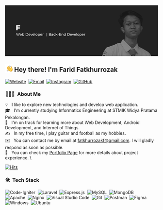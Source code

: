 ![BannerGIF](./profile.gif)


### <img src="./hand.gif" width='30' align="left"/> <h2>Hey there! I'm Farid Fatkhurrozak</h2> 
[![Website](https://img.shields.io/badge/vard.my.id-0a7d29?style=for-the-badge&logo=google-chrome&logoColor=white)](http://vard.my.id)&nbsp;
[![Email](https://img.shields.io/badge/fatkhurrozakf@gmail.com-9e0b06?style=for-the-badge&logo=gmail&logoColor=white)](mailto:fatkhurrozakf@gmail.com)&nbsp;
[![Instagram](https://img.shields.io/badge/vard.rz-a010cc?style=for-the-badge&logo=Instagram&logoColor=white)](http://instagram.com/vard.rz)&nbsp;
[![GitHub](https://img.shields.io/badge/vardrz-000000?logo=github&logoColor=white&style=for-the-badge)](https://github.com/vardrz)

### 👨🏻‍💻 &nbsp;About Me
💡 &nbsp; I like to explore new technologies and develop web application. \
🎓 &nbsp; I'm currently studying Informatics Engineering at STMIK Widya Pratama Pekalongan. \
🌱 &nbsp; I'm on track for learning more about Web Development, Android Development, and Internet of Things. \
✍️ &nbsp; In my free time, I play guitar and football as my hobbies. \
✉️ &nbsp; You can contact me by email at fatkhurrozakf@gmail.com. I will gladly respond as soon as possible. \
📄 &nbsp; You can check my [Portfolio Page](http://vard.my.id) for more details about project experience. \

[![Hits](https://hits.seeyoufarm.com/api/count/incr/badge.svg?url=https%3A%2F%2Fgithub.com%2Fvardrz&count_bg=%23078c09&title_bg=%23555555&icon=&icon_color=%23E7E7E7&title=View&edge_flat=true)](https://hits.seeyoufarm.com)


### 🛠 &nbsp;Tech Stack
![Code-Igniter](https://img.shields.io/badge/CodeIgniter-%23EF4223.svg?style=for-the-badge&logo=codeIgniter&logoColor=white)&nbsp;
![Laravel](https://img.shields.io/badge/laravel-%23FF2D20.svg?style=for-the-badge&logo=laravel&logoColor=white)&nbsp;
![Express.js](https://img.shields.io/badge/express.js-%23404d59.svg?style=for-the-badge&logo=express&logoColor=%2361DAFB)&nbsp;
![MySQL](https://img.shields.io/badge/mysql-%2300f.svg?style=for-the-badge&logo=mysql&logoColor=white)&nbsp;
![MongoDB](https://img.shields.io/badge/MongoDB-%234ea94b.svg?style=for-the-badge&logo=mongodb&logoColor=white) \
![Apache](https://img.shields.io/badge/apache-%23D42029.svg?style=for-the-badge&logo=apache&logoColor=white)&nbsp;
![Nginx](https://img.shields.io/badge/nginx-%23009639.svg?style=for-the-badge&logo=nginx&logoColor=white)&nbsp;
![Visual Studio Code](https://img.shields.io/badge/Visual%20Studio%20Code-0078d7.svg?style=for-the-badge&logo=visual-studio-code&logoColor=white)&nbsp;
![Git](https://img.shields.io/badge/git-%23F05033.svg?style=for-the-badge&logo=git&logoColor=white)&nbsp;
![Postman](https://img.shields.io/badge/Postman-FF6C37?style=for-the-badge&logo=postman&logoColor=white)&nbsp;
![Figma](https://img.shields.io/badge/figma-%23F24E1E.svg?style=for-the-badge&logo=figma&logoColor=white) \
![Windows](https://img.shields.io/badge/Windows-0078D6?style=for-the-badge&logo=windows&logoColor=white)&nbsp;
![Ubuntu](https://img.shields.io/badge/Ubuntu-E95420?style=for-the-badge&logo=ubuntu&logoColor=white)&nbsp;

